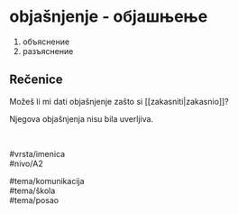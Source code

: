 # objašnjenje - објашњење

1. объяснение  
2. разъяснение

## Rečenice

Možeš li mi dati objašnjenje zašto si [[zakasniti|zakasnio]]?

Njegova objašnjenja nisu bila uverljiva.

<br>

#vrsta/imenica  
#nivo/A2  

#tema/komunikacija  
#tema/škola  
#tema/posao
